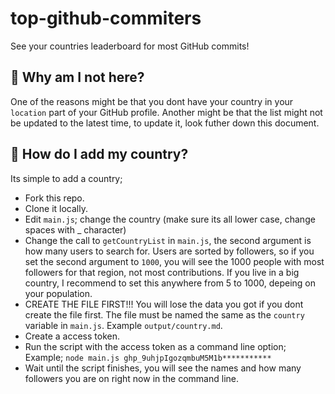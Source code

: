 # top-github-commiters

See your countries leaderboard for most GitHub commits!

## 🤔 Why am I not here?

One of the reasons might be that you dont have your country in your `location` part of your GitHub profile. Another might be that the list might not be updated to the latest time, to update it, look futher down this document.

## 📕 How do I add my country?

Its simple to add a country;

- Fork this repo.
- Clone it locally.
- Edit `main.js`; change the country (make sure its all lower case, change spaces with _ character)
- Change the call to `getCountryList` in `main.js`, the second argument is how many users to search for. Users are sorted by followers, so if you set the second argument to `1000`, you will see the 1000 people with most followers for that region, not most contributions. If you live in a big country, I recommend to set this anywhere from 5 to 1000, depeing on your population.
- CREATE THE FILE FIRST!!! You will lose the data you got if you dont create the file first. The file must be named the same as the `country` variable in `main.js`. Example `output/country.md`.
- Create a access token.
- Run the script with the access token as a command line option; Example; `node main.js ghp_9uhjpIgozqmbuM5M1b***********`
- Wait until the script finishes, you will see the names and how many followers you are on right now in the command line.